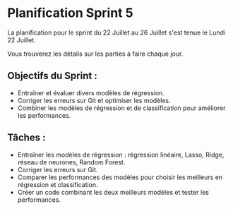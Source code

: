 # Planification Sprint 5

La planification pour le sprint du 22 Juillet au 26 Juillet s'est tenue le Lundi 22 Juillet.

Vous trouverez les détails sur les parties à faire chaque jour.

## Objectifs du Sprint :

- Entraîner et évaluer divers modèles de régression.
- Corriger les erreurs sur Git et optimiser les modèles.
- Combiner les modèles de régression et de classification pour améliorer les performances.

## Tâches :

- Entraîner les modèles de régression : régression linéaire, Lasso, Ridge, réseau de neurones, Random Forest.
- Corriger les erreurs sur Git.
- Comparer les performances des modèles pour choisir les meilleurs en régression et classification.
- Créer un code combinant les deux meilleurs modèles et tester les performances.
